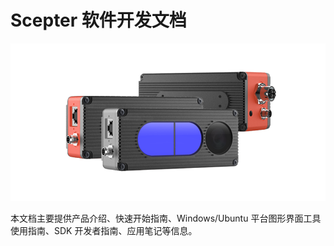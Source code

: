 # Scepter 软件开发文档

![3D 相机](ProductIntroduction/pic/README01.png)

本文档主要提供产品介绍、快速开始指南、Windows/Ubuntu 平台图形界面工具使用指南、SDK 开发者指南、应用笔记等信息。

